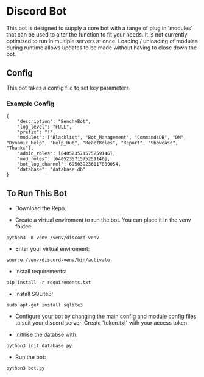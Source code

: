 # Discord Bot
This bot is designed to supply a core bot with a range of plug in 'modules' that can be used to alter the function to fit your needs. It is not currently optimised to run in multiple servers at once. Loading / unloading of modules during runtime allows updates to be made without having to close down the bot.

## Config
This bot takes a config file to set key parameters.

### Example Config
```
{
    "description": "BenchyBot",
    "log_level": "FULL",
    "prefix": "!",
    "modules": ["Blacklist", "Bot_Management", "CommandsDB", "DM", "Dynamic_Help", "Help_Hub", "ReactRoles", "Report", "Showcase", "Thanks"],
    "admin_roles": [640523571575259146],
    "mod_roles": [640523571575259146],
    "bot_log_channel": 695039236117889054,
    "database": "database.db"
}
```

## To Run This Bot
* Download the Repo.

* Create a virtual enviroment to run the bot. You can place it in the venv folder: 
```
python3 -m venv /venv/discord-venv
```

* Enter your virtual enviroment:
```
source /venv/discord-venv/bin/activate
```

* Install requirements:
```
pip install -r requirements.txt
```

* Install SQLite3:
```
sudo apt-get install sqlite3
```

* Configure your bot by changing the main config and module config files to suit your discord server. Create 'token.txt' with your access token. 

* Initilise the databse with:
```
python3 init_database.py
```

* Run the bot:
```
python3 bot.py
```
